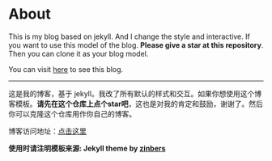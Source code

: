 # About

This is my blog based on jekyll. And I change the style and interactive. If you want to use this model of the blog. **Please give a star at this repository**. Then you can clone it as your blog model.

You can visit [here](http://zinbers.github.io) to see this blog.

---

这是我的博客，基于 jekyll。我改了所有默认的样式和交互。如果你想使用这个博客模板。**请先在这个仓库上点个star吧**，这也是对我的肯定和鼓励，谢谢了。然后你可以克隆这个仓库用作你自己的博客。

博客访问地址：[点击这里](http://zinbers.github.io)

**使用时请注明模板来源:  Jekyll theme by [zinbers](https://github.com/zinbers/zinbers.github.io)**

<!--

## 被引用信息

使用了我的模板并写明来源的人：   

* [dreamholy](http://dreamholy.github.io/)

没有注明来源的人：

* [yangshuailing](http://yangshuailing.github.io/com/)
* [huapu728](http://huapu728.github.io/)
* [greatbuger](http://greatbuger.github.io/) 


-->



